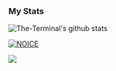 ### My Stats
![The-Terminal's github stats](https://github-readme-stats.vercel.app/api?username=Imszy17&layout=compact&show_icons=true&theme=chartreuse-dark&cache_seconds=1800)

[![NOICE](https://github-readme-stats.vercel.app/api/top-langs/?username=Imszy17&layout=compact&theme=midnight-purple&hide=Css)](https://github.com/Imszy17)

![](https://visitor-badge.laobi.icu/badge?page_id=Imszy17)
